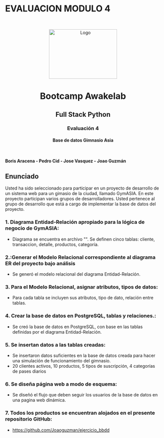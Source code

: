 # EVALUACION MODULO 4


<!-- PROJECT LOGO -->
<br />
<p align="center">
    <img src="https://mercadofitness.com/ar/wp-content/uploads/2019/09/Se-prepara-Asia-Gym-Body-en-Uruguay-1.jpg" alt="Logo" width="220" height="160">
  </a>

  <h1 align="center">Bootcamp Awakelab</h1>
  <h2 align="center">Full Stack Python</h2>
  <h3 align="center">Evaluación 4</h3>
  <h4 align="center">Base de datos Gimnasio Asia</h4>
</p>
<br/>

**Boris Aracena - Pedro Cid - Jose Vasquez - Joao Guzmán**

## Enunciado

Usted ha sido seleccionado para participar en un proyecto de desarrollo
de un sistema web para un gimasio de la ciudad, llamado GymASIA. En
este proyecto participan varios grupos de desarrolladores. Usted
pertenece al grupo de desarrollo que está a cargo de implementar la base
de datos del proyecto.

### 1. Diagrama Entidad-Relación apropiado para la lógica de negocio de GymASIA:
* Diagrama se encuentra en archivo "". Se definen cinco tablas: cliente, transaccion, detalle, productos, categoría. 

### 2.:Generar el Modelo Relacional correspondiente al diagrama ER del proyecto bajo análisis
* Se generó el modelo relacional del diagrama Entidad-Relación.

### 3. Para el Modelo Relacional, asignar atributos, tipos de datos:
*   Para cada tabla se incluyen sus atributos, tipo de dato, relación entre tablas.

### 4. Crear la base de datos en PostgreSQL, tablas y relaciones.:
* Se creó la base de datos en PostgreSQL, con base en las tablas definidas por el diagrama Entidad-Relación.

### 5. Se insertan datos a las tablas creadas:
* Se insertaron datos suficientes en la base de datos creada para hacer una simulación de funcionamiento del gimnasio. 
* 20 clientes activos, 10 productos, 5 tipos de suscripción, 4 categorías de pases diarios

### 6. Se diseña página web a modo de esquema:
* Se diseñó el flujo que deben seguir los usuarios de la base de datos en una pagina web dinámica.

### 7. Todos los productos se encuentran alojados en el presente repositorio GitHub:
* https://github.com/Joaoguzman/ejercicio_bbdd
